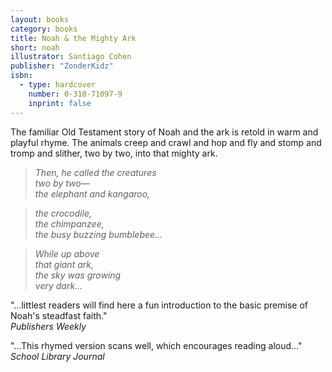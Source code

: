 ```yaml
---
layout: books
category: books
title: Noah & the Mighty Ark
short: noah
illustrator: Santiago Cohen
publisher: "ZonderKidz"
isbn:
  - type: hardcover
    number: 0-310-71097-9
    inprint: false
---
```


The familiar Old Testament story of Noah and the ark is retold in warm and playful rhyme. The animals creep and crawl and hop and fly and stomp and tromp and slither, two by two, into that mighty ark.

> _Then, he called the creatures  
> two by two—  
> the elephant and kangaroo,_

> _the crocodile,  
> the chimpanzee,  
> the busy buzzing bumblebee…_

> _While up above  
> that giant ark,  
> the sky was growing  
> very dark…_

"…littlest readers will find here a fun introduction to the basic premise of Noah's steadfast faith."  
_Publishers Weekly_

"…This rhymed version scans well, which encourages reading aloud…"  
_School Library Journal_